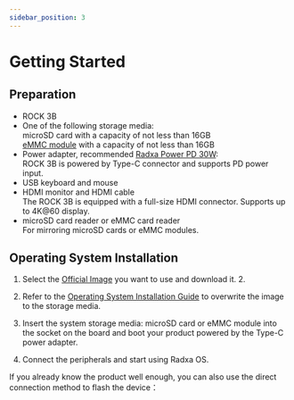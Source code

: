 ```yaml
---
sidebar_position: 3
---
```


# Getting Started

## Preparation

- ROCK 3B
- One of the following storage media:  
   microSD card with a capacity of not less than 16GB  
   [eMMC module](/accessories/emmc_module) with a capacity of not less than 16GB
- Power adapter, recommended [Radxa Power PD 30W](/accessories/pd_30w):  
   ROCK 3B is powered by Type-C connector and supports PD power input.
- USB keyboard and mouse
- HDMI monitor and HDMI cable  
   The ROCK 3B is equipped with a full-size HDMI connector. Supports up to 4K@60 display.
- microSD card reader or eMMC card reader  
   For mirroring microSD cards or eMMC modules.

## Operating System Installation

1. Select the [Official Image](/rock3/images) you want to use and download it. 2.

2. Refer to the [Operating System Installation Guide](install-os) to overwrite the image to the storage media.

3. Insert the system storage media: microSD card or eMMC module into the socket on the board and boot your product powered by the Type-C power adapter.

4. Connect the peripherals and start using Radxa OS.

If you already know the product well enough, you can also use the direct connection method to flash the device：
